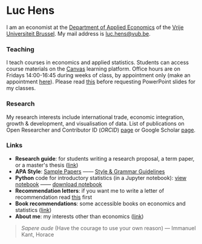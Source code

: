 # Luc Hens

I am an economist at the [Department of Applied Economics](https://www.vub.be/en/about-vub/faculties-institutes-and-campuses/our-faculties/social-sciences-and-solvay-business-school/departments-and-research-groups) of the [Vrije Universiteit Brussel](http://www.vub.ac.be). My mail address is luc.hens@vub.be.
<!-- [Department of Applied Economics](http://research.vub.ac.be/applied-economics) -->

### Teaching
I teach courses in economics and applied statistics. Students can access course materials on the [Canvas](https://canvas.vub.be/) learning platform. Office hours are on Fridays 14:00-16:45 during weeks of class, by appointment only (make an appointment [here](https://calendly.com/luc-hens/)). Please read [this](https://www.wired.com/2003/09/ppt2/) before requesting PowerPoint slides for my classes.
        
### Research
My research interests include international trade, economic integration, growth &amp; development, and visualisation of data. List of publications on Open Researcher and Contributor ID (*ORCID*) [page](https://orcid.org/0000-0003-4881-9317) or Google Scholar [page](https://scholar.google.com/citations?user=x_S_UmwAAAAJ&hl=en).

### Links
* **Research guide**: for students writing a research proposal, a term paper, or a master's thesis ([link](guide.html))
* **APA Style**:  [Sample Papers](https://apastyle.apa.org/style-grammar-guidelines/paper-format/sample-papers)  &mdash;&mdash; [Style &amp; Grammar Guidelines](https://apastyle.apa.org/style-grammar-guidelines)
* **Python** code for introductory statistics (in a Jupyter notebook): [view notebook](https://nbviewer.org/urls/luc-hens.github.io/Statistics-I-using-Python.ipynb#)  &mdash;&mdash; [download notebook](Statistics-I-using-Python.ipynb) 
* **Recommendation letters**: if you want me to write a letter of recommendation read [this](recommendation.html) first 
* **Book recommendations**: some accessible books on economics and statistics ([link](book-recommendations.html))
* **About me**: my interests other than economics ([link](about-me.html))

> *Sapere aude* (Have the courage to use your own reason) &mdash; Immanuel Kant, Horace
